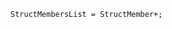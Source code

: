 <!-- This file is generated automatically by infrastructure scripts. Please don't edit by hand. -->

```{ .ebnf .slang-ebnf #StructMembersList }
StructMembersList = StructMember+;
```
